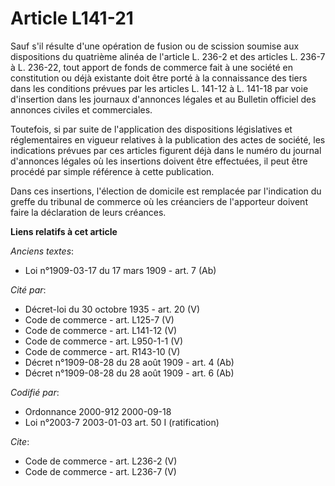 # Article L141-21

Sauf s'il résulte d'une opération de fusion ou de scission soumise aux dispositions du quatrième alinéa de l'article L. 236-2
et des articles L. 236-7 à L. 236-22, tout apport de fonds de commerce fait à une société en constitution ou déjà existante
doit être porté à la connaissance des tiers dans les conditions prévues par les articles L. 141-12 à L. 141-18 par voie
d'insertion dans les journaux d'annonces légales et au Bulletin officiel des annonces civiles et commerciales. 

Toutefois, si par suite de l'application des dispositions législatives et réglementaires en vigueur relatives à la
publication des actes de société, les indications prévues par ces articles figurent déjà dans le numéro du journal d'annonces
légales où les insertions doivent être effectuées, il peut être procédé par simple référence à cette publication. 

Dans ces insertions, l'élection de domicile est remplacée par l'indication du greffe du tribunal de commerce où les
créanciers de l'apporteur doivent faire la déclaration de leurs créances.

**Liens relatifs à cet article**

_Anciens textes_:

  - Loi n°1909-03-17 du 17 mars 1909 - art. 7 (Ab)

_Cité par_:

  - Décret-loi du 30 octobre 1935 - art. 20 (V)
  - Code de commerce - art. L125-7 (V)
  - Code de commerce - art. L141-12 (V)
  - Code de commerce - art. L950-1-1 (V)
  - Code de commerce - art. R143-10 (V)
  - Décret n°1909-08-28 du 28 août 1909 - art. 4 (Ab)
  - Décret n°1909-08-28 du 28 août 1909 - art. 6 (Ab)

_Codifié par_:

  - Ordonnance 2000-912 2000-09-18
  - Loi n°2003-7 2003-01-03 art. 50 I (ratification)

_Cite_:

  - Code de commerce - art. L236-2 (V)
  - Code de commerce - art. L236-7 (V)
